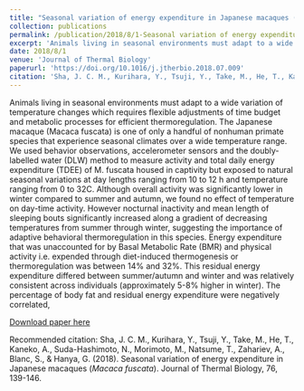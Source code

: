 ```yaml
---
title: "Seasonal variation of energy expenditure in Japanese macaques (Macaca fuscata)"
collection: publications
permalink: /publication/2018/8/1-Seasonal variation of energy expenditure in Japanese macaques (Macaca fuscata)
excerpt: 'Animals living in seasonal environments must adapt to a wide variation of temperature changes which requires flexible adjustments of time budget and metabolic processes for efficient thermoregulation. The Japanese macaque (Macaca fuscata) is one of only a handful of nonhuman primate species that experience seasonal climates over a wide temperature range. We used behavior observations, accelerometer sensors and the doubly-labelled water (DLW) method to measure activity and total daily energy expenditure (TDEE) of M. fuscata housed in captivity but exposed to natural seasonal variations at day lengths ranging from 10 to 12 h and temperature ranging from 0 to 32C. Although overall activity was significantly lower in winter compared to summer and autumn, we found no effect of temperature on day-time activity. However nocturnal inactivity and mean length of sleeping bouts significantly increased along a gradient of decreasing temperatures from summer through winter, suggesting the importance of adaptive behavioral thermoregulation in this species. Energy expenditure that was unaccounted for by Basal Metabolic Rate (BMR) and physical activity i.e. expended through diet-induced thermogenesis or thermoregulation was between 14% and 32%. This residual energy expenditure differed between summer/autumn and winter and was relatively consistent across individuals (approximately 5-8% higher in winter). The percentage of body fat and residual energy expenditure were negatively correlated,'
date: 2018/8/1
venue: 'Journal of Thermal Biology'
paperurl: 'https://doi.org/10.1016/j.jtherbio.2018.07.009'
citation: 'Sha, J. C. M., Kurihara, Y., Tsuji, Y., Take, M., He, T., Kaneko, A., Suda-Hashimoto, N., Morimoto, M., Natsume, T., Zahariev, A., Blanc, S., &amp; Hanya, G. (2018). Seasonal variation of energy expenditure in Japanese macaques (<i>Macaca fuscata</i>). Journal of Thermal Biology, 76, 139-146.'
---
```

Animals living in seasonal environments must adapt to a wide variation of temperature changes which requires flexible adjustments of time budget and metabolic processes for efficient thermoregulation. The Japanese macaque (Macaca fuscata) is one of only a handful of nonhuman primate species that experience seasonal climates over a wide temperature range. We used behavior observations, accelerometer sensors and the doubly-labelled water (DLW) method to measure activity and total daily energy expenditure (TDEE) of M. fuscata housed in captivity but exposed to natural seasonal variations at day lengths ranging from 10 to 12 h and temperature ranging from 0 to 32C. Although overall activity was significantly lower in winter compared to summer and autumn, we found no effect of temperature on day-time activity. However nocturnal inactivity and mean length of sleeping bouts significantly increased along a gradient of decreasing temperatures from summer through winter, suggesting the importance of adaptive behavioral thermoregulation in this species. Energy expenditure that was unaccounted for by Basal Metabolic Rate (BMR) and physical activity i.e. expended through diet-induced thermogenesis or thermoregulation was between 14% and 32%. This residual energy expenditure differed between summer/autumn and winter and was relatively consistent across individuals (approximately 5-8% higher in winter). The percentage of body fat and residual energy expenditure were negatively correlated,

[Download paper here](https://doi.org/10.1016/j.jtherbio.2018.07.009)

Recommended citation: Sha, J. C. M., Kurihara, Y., Tsuji, Y., Take, M., He, T., Kaneko, A., Suda-Hashimoto, N., Morimoto, M., Natsume, T., Zahariev, A., Blanc, S., & Hanya, G. (2018). Seasonal variation of energy expenditure in Japanese macaques (<i>Macaca fuscata</i>). Journal of Thermal Biology, 76, 139-146.
